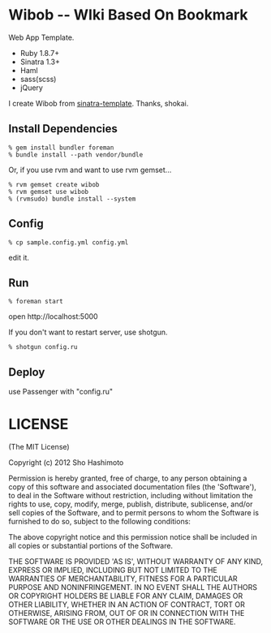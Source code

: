 
Wibob -- WIki Based On Bookmark
==========================
Web App Template.

* Ruby 1.8.7+
* Sinatra 1.3+
* Haml
* sass(scss)
* jQuery


I create Wibob from [sinatra-template](https://github.com/shokai/sinatra-templeate). Thanks, shokai.

Install Dependencies
--------------------

    % gem install bundler foreman
    % bundle install --path vendor/bundle

Or, if you use rvm and want to use rvm gemset...

    % rvm gemset create wibob
    % rvm gemset use wibob
    % (rvmsudo) bundle install --system

Config
------

    % cp sample.config.yml config.yml

edit it.


Run
---

    % foreman start

open http://localhost:5000

If you don't want to restart server, use shotgun.
    
    % shotgun config.ru


Deploy
------
use Passenger with "config.ru"


LICENSE
=======
(The MIT License)

Copyright (c) 2012 Sho Hashimoto

Permission is hereby granted, free of charge, to any person obtaining
a copy of this software and associated documentation files (the
'Software'), to deal in the Software without restriction, including
without limitation the rights to use, copy, modify, merge, publish,
distribute, sublicense, and/or sell copies of the Software, and to
permit persons to whom the Software is furnished to do so, subject to
the following conditions:

The above copyright notice and this permission notice shall be
included in all copies or substantial portions of the Software.

THE SOFTWARE IS PROVIDED 'AS IS', WITHOUT WARRANTY OF ANY KIND,
EXPRESS OR IMPLIED, INCLUDING BUT NOT LIMITED TO THE WARRANTIES OF
MERCHANTABILITY, FITNESS FOR A PARTICULAR PURPOSE AND NONINFRINGEMENT.
IN NO EVENT SHALL THE AUTHORS OR COPYRIGHT HOLDERS BE LIABLE FOR ANY
CLAIM, DAMAGES OR OTHER LIABILITY, WHETHER IN AN ACTION OF CONTRACT,
TORT OR OTHERWISE, ARISING FROM, OUT OF OR IN CONNECTION WITH THE
SOFTWARE OR THE USE OR OTHER DEALINGS IN THE SOFTWARE.
